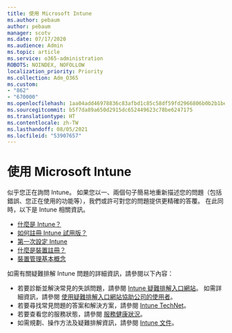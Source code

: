 ```yaml
---
title: 使用 Microsoft Intune
ms.author: pebaum
author: pebaum
manager: scotv
ms.date: 07/17/2020
ms.audience: Admin
ms.topic: article
ms.service: o365-administration
ROBOTS: NOINDEX, NOFOLLOW
localization_priority: Priority
ms.collection: Adm_O365
ms.custom:
- "862"
- "670000"
ms.openlocfilehash: 1aa04add46978836c83afbd1c85c58df59fd2966806b0b2b1be5bd8cb5774d47
ms.sourcegitcommit: b5f7da89a650d2915dc652449623c78be6247175
ms.translationtype: HT
ms.contentlocale: zh-TW
ms.lasthandoff: 08/05/2021
ms.locfileid: "53907657"
---
```

# <a name="working-with-microsoft-intune"></a>使用 Microsoft Intune

似乎您正在詢問 Intune。 如果您以一、兩個句子簡易地重新描述您的問題（包括錯誤、您正在使用的功能等），我們或許可對您的問題提供更精確的答覆。 在此同時，以下是 Intune 相關資訊。

- [什麼是 Intune？](https://docs.microsoft.com/intune/what-is-intune)
- [如何註冊 Intune 試用版？](https://docs.microsoft.com/intune/free-trial-sign-up)
- [第一次設定 Intune](https://docs.microsoft.com/intune/setup-steps)
- [什麼是裝置註冊？](https://docs.microsoft.com/intune/device-enrollment)
- [裝置管理基本概念](https://docs.microsoft.com/mem/intune/fundamentals/)

如需有關疑難排解 Intune 問題的詳細資訊，請參閱以下內容：

- 若要診斷並解決常見的失誤問題，請參閱 [Intune 疑難排解入口網站](https://aka.ms/intunetroubleshooting)。 如需詳細資訊，請參閱 [使用疑難排解入口網站協助公司的使用者](https://docs.microsoft.com/intune/help-desk-operators)。
- 若要尋找常見問題的答案和解決方案，請參閱 [Intune TechNet](https://aka.ms/intuneforums)。
- 若要查看您的服務狀態，請參閱 [服務健康狀況](https://portal.office.com/AdminPortal/Home#/servicehealth)。
- 如需規劃、操作方法及疑難排解資訊，請參閱 [Intune 文件](https://docs.microsoft.com/intune/)。
